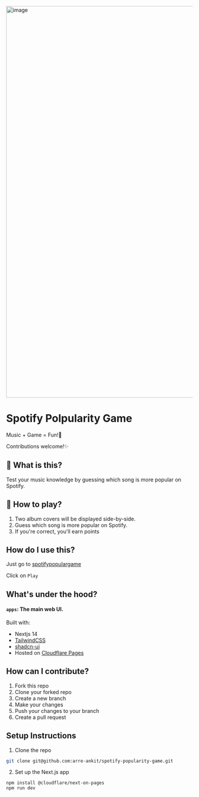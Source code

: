 
<img width="1058" alt="image" src="https://github.com/user-attachments/assets/b3238e06-0fec-4f4f-9b03-f9b84fac71e3">

# Spotify Polpularity Game
Music + Game = Fun!🎉

Contributions welcome!✨

## 👀 What is this?

Test your music knowledge by guessing which song is more popular on Spotify.

## 🎯 How to play?
1. Two album covers will be displayed side-by-side.
2. Guess which song is more popular on Spotify.
3. If you're correct, you'll earn points


## How do I use this?

Just go to [spotifypopulargame](https://e49ee7bf.higher-lower-spotify-game.pages.dev/)

Click on `Play`



## What's under the hood?
#### `apps`: The main web UI.

Built with:

- Nextjs 14
- [TailwindCSS](https://tailwindcss.com)
- [shadcn-ui](https://ui.shadcn.com)
- Hosted on [Cloudflare Pages](https://pages.cloudflare.com/)


## How can I contribute?

1. Fork this repo
2. Clone your forked repo
3. Create a new branch
4. Make your changes
5. Push your changes to your branch
6. Create a pull request

## Setup Instructions

1. Clone the repo

```bash
git clone git@github.com:arre-ankit/spotify-popularity-game.git
```

2. Set up the Next.js app

```
npm install @cloudflare/next-on-pages
npm run dev
```